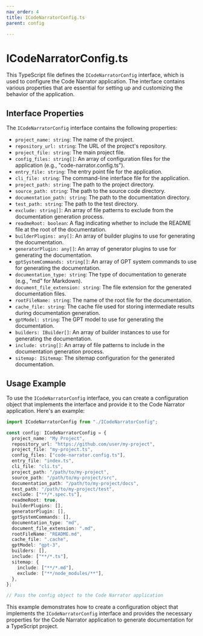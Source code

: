 ```yaml
---
nav_order: 4
title: ICodeNarratorConfig.ts
parent: config

---
```


# ICodeNarratorConfig.ts

This TypeScript file defines the `ICodeNarratorConfig` interface, which is used to configure the Code Narrator application. The interface contains various properties that are essential for setting up and customizing the behavior of the application.

## Interface Properties

The `ICodeNarratorConfig` interface contains the following properties:

- `project_name: string`: The name of the project.
- `repository_url: string`: The URL of the project's repository.
- `project_file: string`: The main project file.
- `config_files: string[]`: An array of configuration files for the application (e.g., "code-narrator.config.ts").
- `entry_file: string`: The entry point file for the application.
- `cli_file: string`: The command-line interface file for the application.
- `project_path: string`: The path to the project directory.
- `source_path: string`: The path to the source code directory.
- `documentation_path: string`: The path to the documentation directory.
- `test_path: string`: The path to the test directory.
- `exclude: string[]`: An array of file patterns to exclude from the documentation generation process.
- `readmeRoot: boolean`: A flag indicating whether to include the README file at the root of the documentation.
- `builderPlugins: any[]`: An array of builder plugins to use for generating the documentation.
- `generatorPlugin: any[]`: An array of generator plugins to use for generating the documentation.
- `gptSystemCommands: string[]`: An array of GPT system commands to use for generating the documentation.
- `documentation_type: string`: The type of documentation to generate (e.g., "md" for Markdown).
- `document_file_extension: string`: The file extension for the generated documentation files.
- `rootFileName: string`: The name of the root file for the documentation.
- `cache_file: string`: The cache file used for storing intermediate results during documentation generation.
- `gptModel: string`: The GPT model to use for generating the documentation.
- `builders: IBuilder[]`: An array of builder instances to use for generating the documentation.
- `include: string[]`: An array of file patterns to include in the documentation generation process.
- `sitemap: ISitemap`: The sitemap configuration for the generated documentation.

## Usage Example

To use the `ICodeNarratorConfig` interface, you can create a configuration object that implements the interface and provide it to the Code Narrator application. Here's an example:

```typescript
import ICodeNarratorConfig from "./ICodeNarratorConfig";

const config: ICodeNarratorConfig = {
  project_name: "My Project",
  repository_url: "https://github.com/user/my-project",
  project_file: "my-project.ts",
  config_files: ["code-narrator.config.ts"],
  entry_file: "index.ts",
  cli_file: "cli.ts",
  project_path: "/path/to/my-project",
  source_path: "/path/to/my-project/src",
  documentation_path: "/path/to/my-project/docs",
  test_path: "/path/to/my-project/test",
  exclude: ["**/*.spec.ts"],
  readmeRoot: true,
  builderPlugins: [],
  generatorPlugin: [],
  gptSystemCommands: [],
  documentation_type: "md",
  document_file_extension: ".md",
  rootFileName: "README.md",
  cache_file: ".cache",
  gptModel: "gpt-3",
  builders: [],
  include: ["**/*.ts"],
  sitemap: {
    include: ["**/*.md"],
    exclude: ["**/node_modules/**"],
  },
};

// Pass the config object to the Code Narrator application
```

This example demonstrates how to create a configuration object that implements the `ICodeNarratorConfig` interface and provides the necessary properties for the Code Narrator application to generate documentation for a TypeScript project.